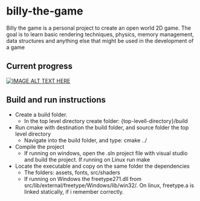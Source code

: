 # billy-the-game
Billy the game is a personal project to create an open world 2D game. 
The goal is to learn basic rendering techniques, physics, memory 
management, data structures and anything else that might be used 
in the development of a game

## Current progress
[![IMAGE ALT TEXT HERE](https://img.youtube.com/vi/3T3Txn4iGB8/0.jpg)](https://www.youtube.com/watch?v=3T3Txn4iGB8&index=6&list=PLocuszpm1snUGVn5kgk-LlLE86c4E2u7H)

## Build and run instructions
- Create a build folder.  
  - In the top level directory create folder:  {top-levell-directory}/build  
- Run cmake with destination the build folder, and source folder the top level directory  
  - Navigate into the build folder, and type: cmake ../  
- Compile the project  
  - If running on windows, open the .sln project file with visual studio and build the project. If running on Linux run make  
- Locate the executable and copy on the same folder the dependencies  
  - The folders: assets, fonts, src/shaders  
  - If running on Windows the freetype271.dll from src/lib/external/freetype/Windows/lib/win32/. On linux, freetype.a is linked statically, if i remember correctly.  
